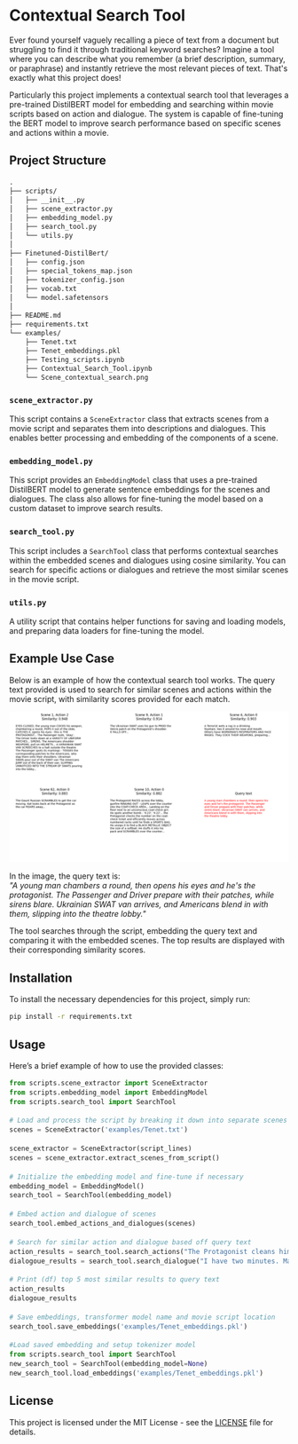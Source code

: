 
# Contextual Search Tool

Ever found yourself vaguely recalling a piece of text from a document but struggling to find it through traditional keyword searches? Imagine a tool where you can describe what you remember (a brief description, summary, or paraphrase) and instantly retrieve the most relevant pieces of text. That's exactly what this project does!

Particularly this project implements a contextual search tool that leverages a pre-trained DistilBERT model for embedding and searching within movie scripts based on action and dialogue. The system is capable of fine-tuning the BERT model to improve search performance based on specific scenes and actions within a movie.

## Project Structure

```
.
├── scripts/
│   ├── __init__.py
│   ├── scene_extractor.py
│   ├── embedding_model.py
│   ├── search_tool.py
│   └── utils.py
│ 
├── Finetuned-DistilBert/
│   ├── config.json
│   ├── special_tokens_map.json
│   ├── tokenizer_config.json
│   ├── vocab.txt
│   └── model.safetensors
│ 
├── README.md
├── requirements.txt
└── examples/
    ├── Tenet.txt
    ├── Tenet_embeddings.pkl
    ├── Testing_scripts.ipynb
    ├── Contextual_Search_Tool.ipynb
    └── Scene_contextual_search.png
```

### `scene_extractor.py`
This script contains a `SceneExtractor` class that extracts scenes from a movie script and separates them into descriptions and dialogues. This enables better processing and embedding of the components of a scene.

### `embedding_model.py`
This script provides an `EmbeddingModel` class that uses a pre-trained DistilBERT model to generate sentence embeddings for the scenes and dialogues. The class also allows for fine-tuning the model based on a custom dataset to improve search results.

### `search_tool.py`
This script includes a `SearchTool` class that performs contextual searches within the embedded scenes and dialogues using cosine similarity. You can search for specific actions or dialogues and retrieve the most similar scenes in the movie script.

### `utils.py`
A utility script that contains helper functions for saving and loading models, and preparing data loaders for fine-tuning the model.

## Example Use Case

Below is an example of how the contextual search tool works. The query text provided is used to search for similar scenes and actions within the movie script, with similarity scores provided for each match.

![Scene Contextual Search](examples/Scene_contextual_search.png)

In the image, the query text is:  
*"A young man chambers a round, then opens his eyes and he's the protagonist. The Passenger and Driver prepare with their patches, while sirens blare. Ukrainian SWAT van arrives, and Americans blend in with them, slipping into the theatre lobby."*

The tool searches through the script, embedding the query text and comparing it with the embedded scenes. The top results are displayed with their corresponding similarity scores.

## Installation

To install the necessary dependencies for this project, simply run:

```bash
pip install -r requirements.txt
```

## Usage

Here’s a brief example of how to use the provided classes:

```python
from scripts.scene_extractor import SceneExtractor
from scripts.embedding_model import EmbeddingModel
from scripts.search_tool import SearchTool

# Load and process the script by breaking it down into separate scenes
scenes = SceneExtractor('examples/Tenet.txt')

scene_extractor = SceneExtractor(script_lines)
scenes = scene_extractor.extract_scenes_from_script()

# Initialize the embedding model and fine-tune if necessary
embedding_model = EmbeddingModel()
search_tool = SearchTool(embedding_model)

# Embed action and dialogue of scenes
search_tool.embed_actions_and_dialogues(scenes)

# Search for similar action and dialogue based off query text
action_results = search_tool.search_actions("The Protagonist cleans himself and steps towards a car.", scenes, embedding_type='mean')
dialogoue_results = search_tool.search_dialogue("I have two minutes. Make up your mind.", scenes, embedding_type='mean')

# Print (df) top 5 most similar results to query text
action_results
dialogoue_results

# Save embeddings, transformer model name and movie script location
search_tool.save_embeddings('examples/Tenet_embeddings.pkl')

#Load saved embedding and setup tokenizer model
from scripts.search_tool import SearchTool
new_search_tool = SearchTool(embedding_model=None)
new_search_tool.load_embeddings('examples/Tenet_embeddings.pkl')

```

## License

This project is licensed under the MIT License - see the [LICENSE](LICENSE) file for details.
